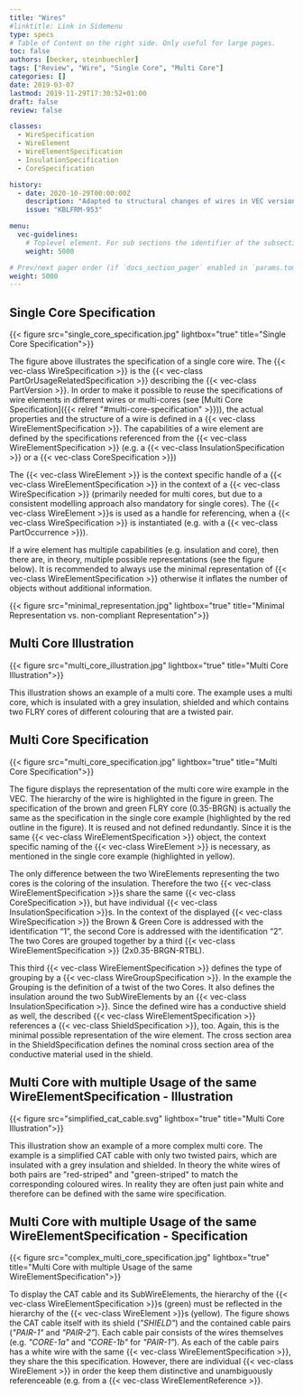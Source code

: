 ```yaml
---
title: "Wires"
#linktitle: Link in Sidemenu
type: specs
# Table of Content on the right side. Only useful for large pages.
toc: false
authors: [becker, steinbuechler]
tags: ["Review", "Wire", "Single Core", "Multi Core"]
categories: []
date: 2019-03-07
lastmod: 2019-11-29T17:30:52+01:00
draft: false
review: false

classes:
  - WireSpecification
  - WireElement
  - WireElementSpecification
  - InsulationSpecification
  - CoreSpecification

history:
  - date: 2020-10-29T00:00:00Z
    description: "Adapted to structural changes of wires in VEC version 1.2.0"
    issue: "KBLFRM-953"

menu:
  vec-guidelines:
    # Toplevel element. For sub sections the identifier of the subsection
    weight: 5000

# Prev/next pager order (if `docs_section_pager` enabled in `params.toml`)
weight: 5000
---
```

## Single Core Specification

{{< figure src="single_core_specification.jpg" lightbox="true" title="Single Core Specification">}}

The figure above illustrates the specification of a single core wire. The {{< vec-class WireSpecification >}} is the {{< vec-class PartOrUsageRelatedSpecification >}} describing the {{< vec-class PartVersion >}}. In order to make it possible to reuse the specifications of wire elements in different wires or multi-cores (see [Multi Core Specification]({{< relref "#multi-core-specification" >}})), the actual properties and the structure of a wire is defined in a {{< vec-class WireElementSpecification >}}. The capabilities of a wire element are defined by the specifications referenced from the {{< vec-class WireElementSpecification >}} (e.g. a {{< vec-class InsulationSpecification >}} or a {{< vec-class CoreSpecification >}})

The {{< vec-class WireElement >}} is the context specific handle of a {{< vec-class WireElementSpecification >}} in the context of a {{< vec-class WireSpecification >}} (primarily needed for multi cores, but due to a consistent modelling approach also mandatory for single cores). The {{< vec-class WireElement >}}s is used as a handle for referencing, when a {{< vec-class WireSpecification >}} is instantiated (e.g. with a {{< vec-class PartOccurrence >}}).

If a wire element has multiple capabilities (e.g. insulation and core), then there are, in theory, multiple possible representations (see the figure below). It is recommended to always use the minimal representation of {{< vec-class WireElementSpecification >}} otherwise it inflates the number of objects without additional information. 

{{< figure src="minimal_representation.jpg" lightbox="true" title="Minimal Representation vs. non-compliant Representation">}}

## Multi Core Illustration

{{< figure src="multi_core_illustration.jpg" lightbox="true" title="Multi Core Illustration">}}

This illustration shows an example of a multi core. The example uses a multi core, which is insulated with a grey insulation, shielded and which contains two FLRY cores of different colouring that are a twisted pair.

## Multi Core Specification

{{< figure src="multi_core_specification.jpg" lightbox="true" title="Multi Core Specification">}}

The figure displays the representation of the multi core wire example in the VEC. The hierarchy of the wire is highlighted in the figure in green. The specification of the brown and green FLRY core (0.35-BRGN) is actually the same as the specification in the single core example (highlighted by the red outline in the figure). It is reused and not defined redundantly. Since it is the same {{< vec-class WireElementSpecification >}} object, the context specific naming of the {{< vec-class WireElement >}} is necessary, as mentioned in the single core example (highlighted in yellow).

The only difference between the two WireElements representing the two cores is the coloring of the insulation. Therefore the two {{< vec-class WireElementSpecification >}}s share the same {{< vec-class CoreSpecification >}}, but have individual {{< vec-class InsulationSpecification >}}s. In the context of the displayed {{< vec-class WireSpecification >}} the Brown & Green Core is addressed with the identification “1”, the second Core is addressed with the identification “2”. The two Cores are grouped together by a third {{< vec-class WireElementSpecification >}} (2x0.35-BRGN-RTBL).

This third {{< vec-class WireElementSpecification >}} defines the type of grouping by a {{< vec-class WireGroupSpecification >}}. In the example the Grouping is the definition of a twist of the two Cores. It also defines the insulation around the two SubWireElements by an {{< vec-class InsulationSpecification >}}. Since the defined wire has a conductive shield as well, the described {{< vec-class WireElementSpecification >}} references a {{< vec-class ShieldSpecification >}}, too. Again, this is the minimal possible representation of the wire element. The cross section area in the ShieldSpecification defines the nominal cross section area of the conductive material used in the shield.

## Multi Core with multiple Usage of the same WireElementSpecification - Illustration

{{< figure src="simplified_cat_cable.svg" lightbox="true" title="Multi Core Illustration">}}

This illustration show an example of a more complex multi core. The example is a simplified CAT cable with only two twisted pairs, which are insulated with a grey insulation and shielded. In theory the white wires of both pairs are "red-striped" and "green-striped" to match the corresponding coloured wires. In reality they are often just pain white and therefore can be defined with the same wire specification.

## Multi Core with multiple Usage of the same WireElementSpecification - Specification

{{< figure src="complex_multi_core_specification.jpg" lightbox="true" title="Multi Core with multiple Usage of the same WireElementSpecification">}}

To display the CAT cable and its SubWireElements, the hierarchy of the {{< vec-class WireElementSpecification >}}s (green) must be reflected in the hierarchy of the {{< vec-class WireElement >}}s (yellow). The figure shows the CAT cable itself with its shield (*"SHIELD"*) and the contained cable pairs (*"PAIR-1"* and *"PAIR-2"*). Each cable pair consists of the wires themselves (e.g. *"CORE-1a"* and *"CORE-1b"* for *"PAIR-1"*). As each of the cable pairs has a white wire with the same {{< vec-class WireElementSpecification >}}, they share the this specification. However, there are individual {{< vec-class WireElement >}} in order the keep them distinctive and unambiguously referenceable (e.g. from a {{< vec-class WireElementReference >}}.
